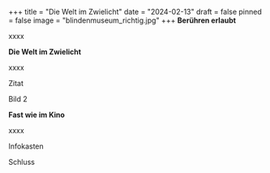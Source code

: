 +++
title = "Die Welt im Zwielicht"
date = "2024-02-13"
draft = false
pinned = false
image = "blindenmuseum_richtig.jpg"
+++
**Berühren erlaubt**

xxxx



**Die Welt im Zwielicht**

xxxx



Zitat



Bild 2





**Fast wie im Kino**

xxxx



Infokasten





Schluss